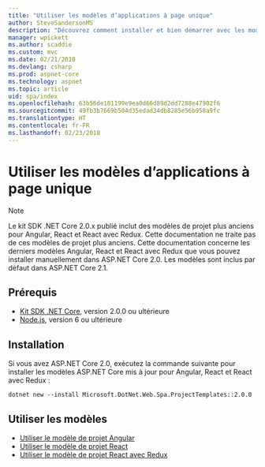 ```yaml
---
title: "Utiliser les modèles d’applications à page unique"
author: SteveSandersonMS
description: "Découvrez comment installer et bien démarrer avec les modèles de projet d’application à page unique ASP.NET Core."
manager: wpickett
ms.author: scaddie
ms.custom: mvc
ms.date: 02/21/2018
ms.devlang: csharp
ms.prod: aspnet-core
ms.technology: aspnet
ms.topic: article
uid: spa/index
ms.openlocfilehash: 63b56de101199e9ea0d66d89d2dd7288e47902f6
ms.sourcegitcommit: 49fb3b7669b504d35edad34db8285e56b958a9fc
ms.translationtype: HT
ms.contentlocale: fr-FR
ms.lasthandoff: 02/23/2018
---
```

# <a name="use-the-single-page-application-templates"></a>Utiliser les modèles d’applications à page unique

> [!NOTE]
> Le kit SDK .NET Core 2.0.x publié inclut des modèles de projet plus anciens pour Angular, React et React avec Redux. Cette documentation ne traite pas de ces modèles de projet plus anciens. Cette documentation concerne les derniers modèles Angular, React et React avec Redux que vous pouvez installer manuellement dans ASP.NET Core 2.0. Les modèles sont inclus par défaut dans ASP.NET Core 2.1.

## <a name="prerequisites"></a>Prérequis

* [Kit SDK .NET Core](https://www.microsoft.com/net/download), version 2.0.0 ou ultérieure
* [Node.js](https://nodejs.org), version 6 ou ultérieure

## <a name="installation"></a>Installation

Si vous avez ASP.NET Core 2.0, exécutez la commande suivante pour installer les modèles ASP.NET Core mis à jour pour Angular, React et React avec Redux :

```console
dotnet new --install Microsoft.DotNet.Web.Spa.ProjectTemplates::2.0.0
```

## <a name="use-the-templates"></a>Utiliser les modèles

- [Utiliser le modèle de projet Angular](xref:spa/angular)
- [Utiliser le modèle de projet React](xref:spa/react)
- [Utiliser le modèle de projet React avec Redux](xref:spa/react-with-redux)

